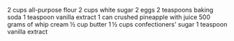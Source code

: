 2 cups all-purpose flour
2 cups white sugar
2 eggs
2 teaspoons baking soda
1 teaspoon vanilla extract
1  can crushed pineapple with juice
500 grams of whip cream
½ cup butter
1 ½ cups confectioners' sugar
1 teaspoon vanilla extract